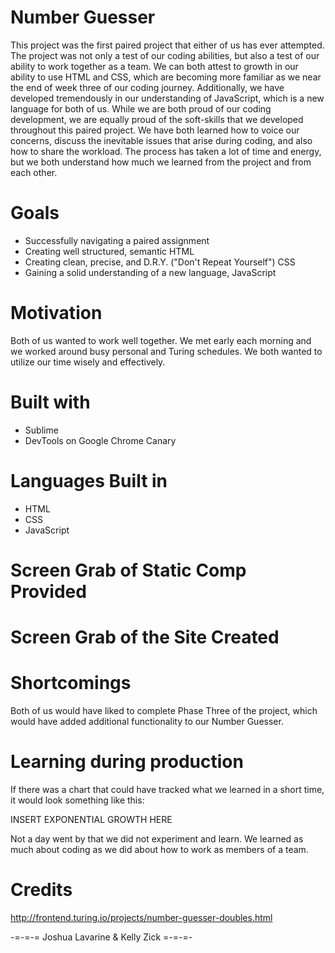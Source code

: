 # Number Guesser

This project was the first paired project that either of us has ever attempted. The project was not only a test of our coding abilities, but also a test of our ability to work together as a team. We can both attest to growth in our ability to use HTML and CSS, which are becoming more familiar as we near the end of week three of our coding journey. Additionally, we have developed tremendously in our understanding of JavaScript, which is a new language for both of us. While we are both proud of our coding development, we are equally proud of the soft-skills that we developed throughout this paired project. We have both learned how to voice our concerns, discuss the inevitable issues that arise during coding, and also how to share the workload. The process has taken a lot of time and energy, but we both understand how much we learned from the project and from each other. 

# Goals 

- Successfully navigating a paired assignment
- Creating well structured, semantic HTML
- Creating clean, precise, and D.R.Y. ("Don't Repeat Yourself") CSS
- Gaining a solid understanding of a new language, JavaScript

# Motivation

Both of us wanted to work well together. We met early each morning and we worked around busy personal and Turing schedules. We both wanted to utilize our time wisely and effectively. 

# Built with

- Sublime
- DevTools on Google Chrome Canary

# Languages Built in 

- HTML
- CSS
- JavaScript

# Screen Grab of Static Comp Provided


# Screen Grab of the Site Created


# Shortcomings

Both of us would have liked to complete Phase Three of the project, which would have added additional functionality to our Number Guesser.

# Learning during production

If there was a chart that could have tracked what we learned in a short time, it would look something like this:

INSERT EXPONENTIAL GROWTH HERE

Not a day went by that we did not experiment and learn. We learned as much about coding as we did about how to work as members of a team. 

# Credits

http://frontend.turing.io/projects/number-guesser-doubles.html

-=-=-= Joshua Lavarine & Kelly Zick =-=-=-
